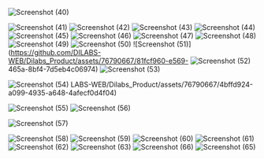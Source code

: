 
![Screenshot (40)](https://github.com/DILABS-WEB/Dilabs_Product/assets/76790667/d13502d1-7e33-4b12-a869-3e47fca59674)

![Screenshot (41)](https://github.com/DILABS-WEB/Dilabs_Product/assets/76790667/38125d82-3409-44e4-8449-c910eb008fed)
![Screenshot (42)](https://github.com/DILABS-WEB/Dilabs_Product/assets/76790667/dbe9d334-21bd-4db1-ac07-4387fa8e7c49)
![Screenshot (43)](https://github.com/DILABS-WEB/Dilabs_Product/assets/76790667/1b75914c-30b0-4ab1-b0f8-d558fef8b1b1)
![Screenshot (44)](https://github.com/DILABS-WEB/Dilabs_Product/assets/76790667/da2df4be-5643-421e-906a-e5bd73a84687)
![Screenshot (45)](https://github.com/DILABS-WEB/Dilabs_Product/assets/76790667/25c6f3d6-c18b-4463-b3c4-296b000d44c9)
![Screenshot (46)](https://github.com/DILABS-WEB/Dilabs_Product/assets/76790667/0d37c4de-c4fd-4cca-91af-a1c1af25c759)
![Screenshot (47)](https://github.com/DILABS-WEB/Dilabs_Product/assets/76790667/74901ec5-3d08-464c-9163-be6351c217e7)
![Screenshot (48)](https://github.com/DILABS-WEB/Dilabs_Product/assets/76790667/e2cd379e-e04c-41c9-8de3-7da1c5d1aca4)
![Screenshot (49)](https://github.com/DILABS-WEB/Dilabs_Product/assets/76790667/08fd9025-a4af-473d-b1b8-018971c98ac8)
![Screenshot (50)](https://github.com/DILABS-WEB/Dilabs_Product/assets/76790667/17faf467-4dfd-47cb-b657-29f9208fcd81)
![Screenshot (51)](https://github.com/DILABS-WEB/Dilabs_Product/assets/76790667/81fcf960-e569-
![Screenshot (52)](https://github.com/DILABS-WEB/Dilabs_Product/assets/76790667/f2c1e8ba-0c44-4c5e-8a0c-86a47dec6e2d)
465a-8bf4-7d5eb4c06974)
![Screenshot (53)](https://github.com/DILABS-WEB/Dilabs_Product/assets/76790667/728e53c5-92fa-48f8-a3e9-813a29be0425)

![Screenshot (54)](https://github.com/DILABS-WEB/Dilabs_Product/assets/76790667/cc3dae15-4814-416e-b385-b3bf3fc1327a)
LABS-WEB/Dilabs_Product/assets/76790667/4bffd924-a099-4935-a648-4afecf0d4f04)

![Screenshot (55)](https://github.com/DILABS-WEB/Dilabs_Product/assets/76790667/b56c653d-0419-4ff8-b13f-36fc2757e1d4)
![Screenshot (56)](https://github.com/DILABS-WEB/Dilabs_Product/assets/76790667/f51052e6-1eea-4d09-8bd1-784521fcd2d7)

![Screenshot (57)](https://github.com/DILABS-WEB/Dilabs_Product/assets/76790667/278c03fc-528e-4500-a559-8ed2650486d9)


![Screenshot (58)](https://github.com/DILABS-WEB/Dilabs_Product/assets/76790667/f761cbd5-5302-4e06-a828-7b9a0a58e6dd)
![Screenshot (59)](https://github.com/DILABS-WEB/Dilabs_Product/assets/76790667/2212ea51-b8ea-41aa-bc7e-3fe56ab79084)
![Screenshot (60)](https://github.com/DILABS-WEB/Dilabs_Product/assets/76790667/f1e1a660-2f87-48f5-a214-9be8821b3832)
![Screenshot (61)](https://github.com/DILABS-WEB/Dilabs_Product/assets/76790667/137c4ec2-610f-46a4-b4f5-537895ce472a)
![Screenshot (62)](https://github.com/DILABS-WEB/Dilabs_Product/assets/76790667/7ef9a1f7-2782-401a-8599-b10976663012)
![Screenshot (63)](https://github.com/DILABS-WEB/Dilabs_Product/assets/76790667/0a90002d-86d0-4e31-b21a-ce15611123e8)
![Screenshot (66)](https://github.com/DILABS-WEB/Dilabs_Product/assets/76790667/697ad4cd-a2be-4fd3-b32c-a45fd12fa8d4)
![Screenshot (65)](https://github.com/DILABS-WEB/Dilabs_Product/assets/76790667/6416ab1c-1292-4c2f-b1cf-efa483989a70)
